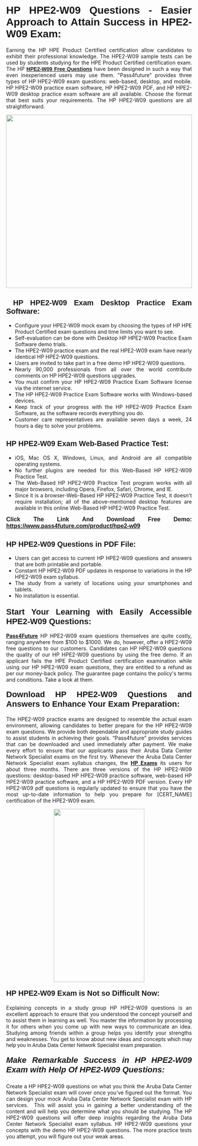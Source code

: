 <h1 style="text-align: justify;"><span style="font-family:Tahoma,Geneva,sans-serif;"><strong>HP HPE2-W09 Questions - Easier Approach to Attain Success in HPE2-W09 Exam:</strong></span></h1>

<p style="text-align: justify;">Earning the HP HPE Product Certified certification allow candidates to exhibit their professional knowledge. The HPE2-W09 sample tests can be used by students studying for the HPE Product Certified certification exam. The HP <a href="https://www.pass4future.com/questions/hp/hpe2-w09" target="_blank"><span style="font-family:Tahoma,Geneva,sans-serif;"><strong>HPE2-W09 Free Questions</strong></span></a> have been designed in such a way that even inexperienced users may use them. "Pass4future" provides three types of HP HPE2-W09 exam questions: web-based, desktop, and mobile. HP HPE2-W09 practice exam software, HP HPE2-W09 PDF, and HP HPE2-W09 desktop practice exam software are all available. Choose the format that best suits your requirements. The HP HPE2-W09 questions are all straightforward.</p>

<p style="text-align: justify;"><a href="https://www.pass4future.com/product/hpe2-w09" target="_blank"><img alt="" src="https://lh3.googleusercontent.com/pw/AM-JKLU5_aushiRQbaoUdVonD_1om6esFnUm_j21jdeI1V3aesz_ETcO2Y8QVj0ZamD1vJ__MzXKNoh3XzzrDTXgudBuMwEatvdphNwcixeZDIncATvFdVanIchOfqVuIJHbWkG03KYMH2pwXnb7WaAnvI3g=w1366-h490-no?authuser=0" style="width: 100%; height: 470px;" /></a></p>

<h2 style="text-align: justify;"><strong><span style="font-family:Tahoma,Geneva,sans-serif;"><span style="font-size:20px;"> HP HPE2-W09 Exam Desktop Practice Exam Software:</span></span></strong></h2>

<ul>
	<li style="text-align: justify;">Configure your HPE2-W09 mock exam by choosing the types of HP HPE Product Certified exam questions and time limits you want to see.</li>
	<li style="text-align: justify;">Self-evaluation can be done with Desktop HP HPE2-W09 Practice Exam Software demo trials.</li>
	<li style="text-align: justify;">The HPE2-W09 practice exam and the real HPE2-W09 exam have nearly identical HP HPE2-W09 questions.</li>
	<li style="text-align: justify;">Users are invited to take part in a free demo HP HPE2-W09 questions.</li>
	<li style="text-align: justify;">Nearly 90,000 professionals from all over the world contribute comments on HP HPE2-W09 questions upgrades.</li>
	<li style="text-align: justify;">You must confirm your HP HPE2-W09 Practice Exam Software license via the internet service.</li>
	<li style="text-align: justify;">The HP HPE2-W09 Practice Exam Software works with Windows-based devices.</li>
	<li style="text-align: justify;">Keep track of your progress with the HP HPE2-W09 Practice Exam Software, as the software records everything you do.</li>
	<li style="text-align: justify;">Customer care representatives are available seven days a week, 24 hours a day to solve your problems.</li>
</ul>

<h2 style="text-align: justify;"><span style="font-family:Tahoma,Geneva,sans-serif;"><strong><span style="font-size:20px;">HP HPE2-W09 Exam Web-Based Practice Test:</span></strong></span></h2>

<ul>
	<li style="text-align: justify;">iOS, Mac OS X, Windows, Linux, and Android are all compatible operating systems.</li>
	<li style="text-align: justify;">No further plugins are needed for this Web-Based HP HPE2-W09 Practice Test.</li>
	<li style="text-align: justify;">The Web-Based HP HPE2-W09 Practice Test program works with all major browsers, including Opera, Firefox, Safari, Chrome, and IE.</li>
	<li style="text-align: justify;">Since it is a browser-Web-Based HP HPE2-W09 Practice Test, it doesn't require installation; all of the above-mentioned desktop features are available in this online Web-Based HP HPE2-W09 Practice Test.</li>
</ul>

<p style="text-align: justify;"><span style="font-family:Tahoma,Geneva,sans-serif;"><span style="font-size:16px;"><strong>Click The Link And Download Free Demo:</strong></span></span> <a href="https://www.pass4future.com/product/hpe2-w09" target="_blank"><span style="font-family:Tahoma,Geneva,sans-serif;"><span style="font-size:16px;"><strong>https://www.pass4future.com/product/hpe2-w09</strong></span></span></a></p>

<h2 style="text-align: justify;"><strong><span style="font-family:Tahoma,Geneva,sans-serif;"><span style="font-size:20px;">HP HPE2-W09 Questions in PDF File:</span></span></strong></h2>

<ul>
	<li style="text-align: justify;">Users can get access to current HP HPE2-W09 questions and answers that are both printable and portable.</li>
	<li style="text-align: justify;">Constant HP HPE2-W09 PDF updates in response to variations in the HP HPE2-W09 exam syllabus.</li>
	<li style="text-align: justify;">The study from a variety of locations using your smartphones and tablets.</li>
	<li style="text-align: justify;">No installation is essential.</li>
</ul>

<h3 style="text-align: justify;"><span style="font-family:Tahoma,Geneva,sans-serif;"><strong><span style="font-size:22px;">Start Your Learning with Easily Accessible HPE2-W09 Questions:</span></strong></span></h3>

<p style="text-align: justify;"><strong><a href="https://www.pass4future.com/" target="_blank">Pass4Future</a></strong> HP HPE2-W09 exam questions themselves are quite costly, ranging anywhere from $100 to $1000. We do, however, offer a HPE2-W09 free questions to our customers. Candidates can HP HPE2-W09 questions the quality of our HP HPE2-W09 questions by using the free demo. If an applicant fails the HPE Product Certified certification examination while using our HP HPE2-W09 exam questions, they are entitled to a refund as per our money-back policy. The guarantee page contains the policy's terms and conditions. Take a look at them.</p>

<h4 style="text-align: justify;"><strong><span style="font-family:Tahoma,Geneva,sans-serif;"><span style="font-size:22px;">Download HP HPE2-W09 Questions and Answers to Enhance Your Exam Preparation:</span></span></strong></h4>

<p style="text-align: justify;">The HPE2-W09 practice exams are designed to resemble the actual exam environment, allowing candidates to better prepare for the HP HPE2-W09 exam questions. We provide both dependable and appropriate study guides to assist students in achieving their goals. “Pass4future” provides services that can be downloaded and used immediately after payment. We make every effort to ensure that our applicants pass their Aruba Data Center Network Specialist exams on the first try. Whenever the Aruba Data Center Network Specialist exam syllabus changes, the <strong><a href="https://www.pass4future.com/hp" target="_blank">HP Exams</a></strong> its users for about three months. There are three versions of the HP HPE2-W09 questions: desktop-based HP HPE2-W09 practice software, web-based HP HPE2-W09 practice software, and a HP HPE2-W09 PDF version. Every HP HPE2-W09 pdf questions is regularly updated to ensure that you have the most up-to-date information to help you prepare for [CERT_NAME] certification of the HPE2-W09 exam.</p>

<p style="text-align: center;"><a href="https://www.pass4future.com/product/hpe2-w09" target="_blank"><img alt="" src="https://lh3.googleusercontent.com/pw/AM-JKLV3yUm3jiqqIo1xIsj1VJ_UeysYexQY-pRYO0rIFl3vg11QZioN-gzffpw2AfKqFynWuvoXOreWrWS0swpr4xmOSWfwII2jvatteuqrfxiWGFBSHPiZUCoi33jqeymK5dmu-0enyX6tayRCAMHw05jv=s617-no?authuser=0" style="width: 70%; height: 470px;" /></a></p>

<h4 style="text-align: justify;"><strong><span style="font-family:Tahoma,Geneva,sans-serif;"><span style="font-size:20px;">HP HPE2-W09 Exam is Not so Difficult Now:</span></span></strong></h4>

<p style="text-align: justify;">Explaining concepts in a study group HP HPE2-W09 questions is an excellent approach to ensure that you understood the concept yourself and to assist them in learning as well. You master the information by processing it for others when you come up with new ways to communicate an idea. Studying among friends within a group helps you identify your strengths and weaknesses. You get to know about new ideas and concepts <span style="font-family:Tahoma,Geneva,sans-serif;">which may help you in Aruba Data Center Network Specialist exam preparation.</span></p>

<h5 style="text-align: justify;"><span style="font-family:Tahoma,Geneva,sans-serif;"><span style="font-size:22px;"><strong>Make Remarkable Success in HP HPE2-W09 Exam with Help Of HPE2-W09 Questions:</strong></span></span></h5>

<p style="text-align: justify;">Create a HP HPE2-W09 questions on what you think the Aruba Data Center Network Specialist exam will cover once you've figured out the format. You can design your mock Aruba Data Center Network Specialist exam with HP services.  This will assist you in gaining a better understanding of the content and will help you determine what you should be studying. The HP HPE2-W09 questions will offer deep insights regarding the Aruba Data Center Network Specialist exam syllabus. HP HPE2-W09 questions your concepts with the demo HP HPE2-W09 questions. The more practice tests you attempt, you will figure out your weak areas.</p>
